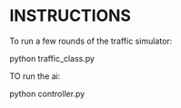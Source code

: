 # INSTRUCTIONS

To run a few rounds of the traffic simulator:

python traffic_class.py

TO run the ai:

python controller.py